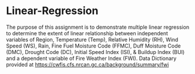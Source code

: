 # Linear-Regression
The purpose of this assignment is to demonstrate multiple linear regression to determine the extent of linear relationship between independent variables of 
Region, Temperature (Temp), Relative Humidity (RH), Wind Speed (WS), Rain, Fine Fuel Moisture Code (FFMC), Duff Moisture Code (DMC), Drought Code (DC), Initial Speed Index (ISI), & Buildup Index (BUI) and a dependent variable of Fire Weather Index (FWI).
Data Dictionary provided at https://cwfis.cfs.nrcan.gc.ca/background/summary/fwi
